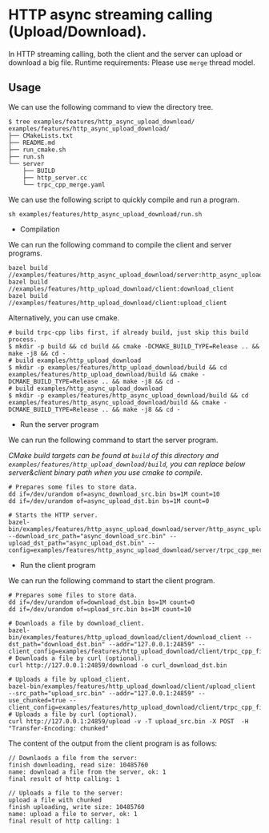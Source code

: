 # HTTP async streaming calling (Upload/Download).

In HTTP streaming calling, both the client and the server can upload or download a big file.
Runtime requirements: Please use `merge` thread model.

## Usage

We can use the following command to view the directory tree.
```shell
$ tree examples/features/http_async_upload_download/
examples/features/http_async_upload_download/
├── CMakeLists.txt
├── README.md
├── run_cmake.sh
├── run.sh
└── server
    ├── BUILD
    ├── http_server.cc
    └── trpc_cpp_merge.yaml
```

We can use the following script to quickly compile and run a program.
```shell
sh examples/features/http_async_upload_download/run.sh
```

* Compilation

We can run the following command to compile the client and server programs.

```shell
bazel build //examples/features/http_async_upload_download/server:http_async_upload_download_server
bazel build //examples/features/http_upload_download/client:download_client
bazel build //examples/features/http_upload_download/client:upload_client
```

Alternatively, you can use cmake.
```shell
# build trpc-cpp libs first, if already build, just skip this build process.
$ mkdir -p build && cd build && cmake -DCMAKE_BUILD_TYPE=Release .. && make -j8 && cd -
# build examples/http_upload_download
$ mkdir -p examples/features/http_upload_download/build && cd examples/features/http_upload_download/build && cmake -DCMAKE_BUILD_TYPE=Release .. && make -j8 && cd -
# build examples/http_async_upload_download
$ mkdir -p examples/features/http_async_upload_download/build && cd examples/features/http_async_upload_download/build && cmake -DCMAKE_BUILD_TYPE=Release .. && make -j8 && cd -
```

* Run the server program

We can run the following command to start the server program.

*CMake build targets can be found at `build` of this directory and `examples/features/http_upload_download/build`, you can replace below server&client binary path when you use cmake to compile.*

```shell
# Prepares some files to store data.
dd if=/dev/urandom of=async_download_src.bin bs=1M count=10
dd if=/dev/urandom of=async_upload_dst.bin bs=1M count=0

# Starts the HTTP server.
bazel-bin/examples/features/http_async_upload_download/server/http_async_upload_download_server --download_src_path="async_download_src.bin" --upload_dst_path="async_upload_dst.bin" --config=examples/features/http_async_upload_download/server/trpc_cpp_merge.yaml 
```

* Run the client program

We can run the following command to start the client program.

```shell
# Prepares some files to store data.
dd if=/dev/urandom of=download_dst.bin bs=1M count=0
dd if=/dev/urandom of=upload_src.bin bs=1M count=10

# Downloads a file by download_client.
bazel-bin/examples/features/http_upload_download/client/download_client --dst_path="download_dst.bin" --addr="127.0.0.1:24859" --client_config=examples/features/http_upload_download/client/trpc_cpp_fiber.yaml
# Downloads a file by curl (optional).
curl http://127.0.0.1:24859/download -o curl_download_dst.bin

# Uploads a file by upload_client.
bazel-bin/examples/features/http_upload_download/client/upload_client --src_path="upload_src.bin" --addr="127.0.0.1:24859" --use_chunked=true --client_config=examples/features/http_upload_download/client/trpc_cpp_fiber.yaml
# Uploads a file by curl (optional).
curl http://127.0.0.1:24859/upload -v -T upload_src.bin -X POST  -H "Transfer-Encoding: chunked"
```

The content of the output from the client program is as follows:
``` text
// Downlaods a file from the server:
finish downloading, read size: 10485760
name: download a file from the server, ok: 1
final result of http calling: 1

// Uploads a file to the server:
upload a file with chunked
finish uploading, write size: 10485760
name: upload a file to server, ok: 1
final result of http calling: 1
```